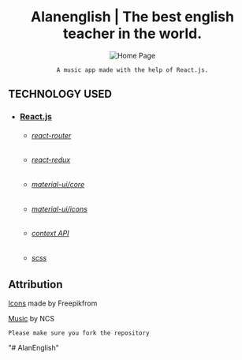<h1 align="center">
   Alanenglish | The best english teacher in the world.
</h1>

<div align="center">

![Home Page](https://drive.google.com/uc?id=1ayxhKGDHtysZPMqti6k4ZY072nm3I3MZ)

    A music app made with the help of React.js.

</div>

## TECHNOLOGY USED

- ### [React.js](https://reactjs.org/)
  - ###### [react-router](https://github.com/ReactTraining/react-router#readme)
  - ###### [react-redux](https://react-redux.js.org/)
  - ###### [material-ui/core](https://www.npmjs.com/package/@material-ui/core)
  - ###### [material-ui/icons](https://www.npmjs.com/package/@material-ui/icons)
  - ###### [context API](https://reactjs.org/docs/context.html)
  - ###### [scss](https://sass-lang.com/)

## Attribution

[Icons](www.flaticon.com) made by Freepikfrom

[Music](https://ncs.io/music) by NCS

    Please make sure you fork the repository

"# AlanEnglish"
